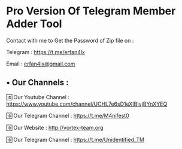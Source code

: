 # Pro Version Of Telegram Member Adder Tool

Contact with me to Get the Password of Zip file on :

 Telegram : https://t.me/erfan4lx
 
 Email : erfan4lx@gmail.com


## • Our Channels : 

🆔 Our Youtube Channel : https://www.youtube.com/channel/UCHL7e6sD1eXIBIvjBYnXYEQ

🆔 Our Telegram Channel : https://t.me/M4nifest0

🆔 Our Website : http://vortex-team.org

🆔 Our Telegram Channel : https://t.me/Unidentified_TM
